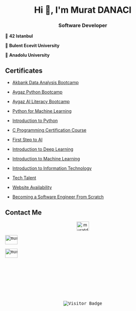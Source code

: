 <h1 align="center">Hi 👋, I'm Murat DANACI</h1>
<h3 align="center">Software Developer</h3>

🏫 **42 Istanbul**

🏫 **Bulent Ecevit University**

🏫 **Anadolu University**



## Certificates

* [Akbank Data Analysis Bootcamp](https://globalaihub.com/verify/?certificate=eyJ1c2VyLWlkIjo3OTg5MiwiY291cnNlLWlkIjoxMTgyNDQsImNlcnQtaWQiOiIxMTgyNDgifQ==)

* [Aygaz Python Bootcamp](https://globalaihub.com/verify/?certificate=eyJ1c2VyLWlkIjo3OTg5MiwiY291cnNlLWlkIjoxMTgxMDgsImNlcnQtaWQiOiIxMTgxMTYifQ==)

* [Aygaz AI Literacy Bootcamp](https://globalaihub.com/verify/?certificate=eyJ1c2VyLWlkIjo3OTg5MiwiY291cnNlLWlkIjoxMTc4MzUsImNlcnQtaWQiOiIxMTc4NDIifQ==)

* [Python for Machine Learning](https://globalaihub.com/verify/?certificate=eyJ1c2VyLWlkIjo3OTg5MiwiY291cnNlLWlkIjoxMTI4NjQsImNlcnQtaWQiOiIxMTMyNjMifQ==)

* [Introduction to Python](https://globalaihub.com/verify/?certificate=eyJ1c2VyLWlkIjo3OTg5MiwiY291cnNlLWlkIjoxMTA1NDgsImNlcnQtaWQiOiIxMTA4OTEifQ==)

* [C Programming Certification Course](https://drive.google.com/file/d/10VSlU0qZBrAkIK7NhcTee8DzgdA8B74R/view?usp=sharing)

* [First Step to AI](https://globalaihub.com/verify/?ref=product&certificate=eyJ1c2VyLWlkIjo3OTg5MiwiY291cnNlLWlkIjo1OTIwNSwiY2VydC1pZCI6IjczMDY1In0=)

* [Introduction to Deep Learning](https://globalaihub.com/verify/?certificate=eyJ1c2VyLWlkIjo3OTg5MiwiY291cnNlLWlkIjo4OTI1MSwiY2VydC1pZCI6Ijk0NzIzIn0=)

* [Introduction to Machine Learning](https://globalaihub.com/verify/?certificate=eyJ1c2VyLWlkIjo3OTg5MiwiY291cnNlLWlkIjo3NjU4NSwiY2VydC1pZCI6Ijc2ODM4In0=)

* [Introduction to Information Technology](https://www.btkakademi.gov.tr/portal/certificate/validate?certificateId=vpWc8WKYNE)

* [Tech Talent](https://drive.google.com/file/d/1zdffNWzWVS6O1oV7JTu8cwhXM3cLsyrc/view?usp=sharing)

* [Website Availability](https://www.btkakademi.gov.tr/portal/certificate/validate?certificateId=4qguZXomNo)

* [Becoming a Software Engineer From Scratch](https://www.udemy.com/certificate/UC-44949281-f9ff-4ccf-bb40-3a37865b3007/)



## Contact Me
<p align="center">
<a href="https://twitter.com/muratdanaci0" target="blank"><img align="center" src="https://raw.githubusercontent.com/rahuldkjain/github-profile-readme-generator/master/src/images/icons/Social/twitter.svg" alt="muratdanaci0" height="30" width="40" /></a><pre>
<a href="https://linkedin.com/in/muratdanaci" target="blank"><img align="center" src="https://raw.githubusercontent.com/rahuldkjain/github-profile-readme-generator/master/src/images/icons/Social/linked-in-alt.svg" alt="muratdanaci" height="30" width="40" /></a><pre>
<a href="https://instagram.com/muratdanaci1" target="blank"><img align="center" src="https://raw.githubusercontent.com/rahuldkjain/github-profile-readme-generator/master/src/images/icons/Social/instagram.svg" alt="muratdanaci1" height="30" width="40" /></a><br><br><br>
</p>

<div align="center">

![Visitor Badge](https://visitor-badge.laobi.icu/badge?page_id=muratdanaci)
</div>
